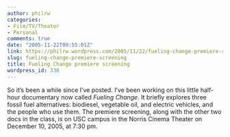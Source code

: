 ```yaml
---
author: philrw
categories:
- Film/TV/Theater
- Personal
comments: true
date: "2005-11-22T09:55:01Z"
link: https://philrw.wordpress.com/2005/11/22/fueling-change-premiere-screening/
slug: fueling-change-premiere-screening
title: Fueling Change premiere screening
wordpress_id: 330
---
```


So it’s been a while since I’ve posted. I’ve been working on this little half-hour documentary now called _Fueling Change_.
It briefly explores three fossil fuel alternatives: biodiesel,
vegetable oil, and electric vehicles, and the people who use them. The
premiere screening, along with the other two docs in the class, is on
USC campus in the Norris Cinema Theater on December 10, 2005, at 7:30
pm.





